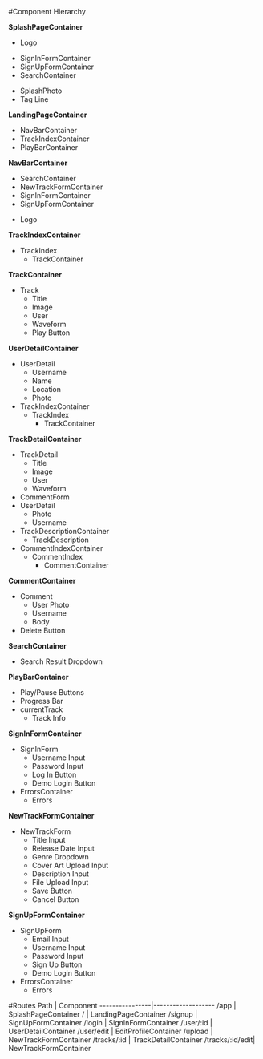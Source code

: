 #Component Hierarchy

**SplashPageContainer**
- Logo
* SignInFormContainer
* SignUpFormContainer
* SearchContainer
- SplashPhoto
- Tag Line

**LandingPageContainer**
* NavBarContainer
* TrackIndexContainer
* PlayBarContainer

**NavBarContainer**
* SearchContainer
* NewTrackFormContainer
* SignInFormContainer
* SignUpFormContainer
- Logo

**TrackIndexContainer**
+ TrackIndex
  + TrackContainer

**TrackContainer**
+ Track
  - Title
  - Image
  - User
  - Waveform
  - Play Button

**UserDetailContainer**
+ UserDetail
  - Username
  - Name
  - Location
  - Photo
+ TrackIndexContainer
  + TrackIndex
    + TrackContainer

**TrackDetailContainer**
+ TrackDetail
  - Title
  - Image
  - User
  - Waveform
+ CommentForm
+ UserDetail
  - Photo
  - Username
+ TrackDescriptionContainer
  + TrackDescription
+ CommentIndexContainer
  + CommentIndex
    + CommentContainer

**CommentContainer**
+ Comment
  - User Photo
  - Username
  - Body
+ Delete Button

**SearchContainer**
- Search Result Dropdown

**PlayBarContainer**
- Play/Pause Buttons
- Progress Bar
- currentTrack
  - Track Info

**SignInFormContainer**
* SignInForm
  - Username Input
  - Password Input
  - Log In Button
  - Demo Login Button
* ErrorsContainer
  * Errors

**NewTrackFormContainer**
* NewTrackForm
  - Title Input
  - Release Date Input
  - Genre Dropdown
  - Cover Art Upload Input
  - Description Input
  - File Upload Input
  - Save Button
  - Cancel Button

**SignUpFormContainer**
* SignUpForm
  - Email Input
  - Username Input
  - Password Input
  - Sign Up Button
  - Demo Login Button
* ErrorsContainer
  * Errors

#Routes
Path            | Component
----------------|-------------------
/app            | SplashPageContainer
/               | LandingPageContainer
/signup         | SignUpFormContainer
/login          | SignInFormContainer
/user/:id       | UserDetailContainer
/user/edit      | EditProfileContainer
/upload         | NewTrackFormContainer
/tracks/:id     | TrackDetailContainer
/tracks/:id/edit| NewTrackFormContainer
